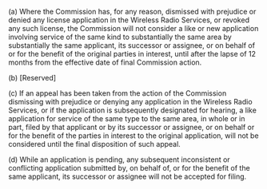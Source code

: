 (a) Where the Commission has, for any reason, dismissed with prejudice or denied any license application in the Wireless Radio Services, or revoked any such license, the Commission will not consider a like or new application involving service of the same kind to substantially the same area by substantially the same applicant, its successor or assignee, or on behalf of or for the benefit of the original parties in interest, until after the lapse of 12 months from the effective date of final Commission action.

(b) [Reserved]
                

(c) If an appeal has been taken from the action of the Commission dismissing with prejudice or denying any application in the Wireless Radio Services, or if the application is subsequently designated for hearing, a like application for service of the same type to the same area, in whole or in part, filed by that applicant or by its successor or assignee, or on behalf or for the benefit of the parties in interest to the original application, will not be considered until the final disposition of such appeal.

(d) While an application is pending, any subsequent inconsistent or conflicting application submitted by, on behalf of, or for the benefit of the same applicant, its successor or assignee will not be accepted for filing.

